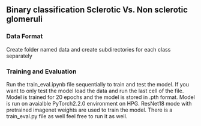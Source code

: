 ## Binary classification Sclerotic Vs. Non sclerotic glomeruli
### Data Format 
Create folder named data and create subdirectories for each class separately
### Training and Evaluation
Run the train_eval.ipynb file sequentially to train and test the model.
If you want to only test the model load the data and run the last cell of the file.
Model is trained for 20 epochs and the model is stored in .pth format.
Model is run on avaialble PyTorch2.2.0 environment on HPG.
ResNet18 mode with pretrained imagenet weights are used to train the model.
There is a train_eval.py file as well feel free to run it as well.

